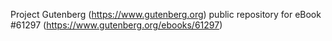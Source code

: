 Project Gutenberg (https://www.gutenberg.org) public repository for eBook #61297 (https://www.gutenberg.org/ebooks/61297)
